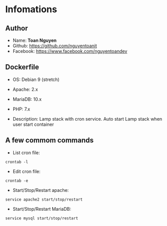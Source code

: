 # Infomations
## Author
- Name: **Toan Nguyen**
- Github: https://github.com/nguyentoanit
- Facebook: https://www.facebook.com/nguyentoandev

## Dockerfile
- OS: Debian 9 (stretch)
- Apache: 2.x
- MariaDB: 10.x
- PHP: 7.x

- Description: Lamp stack with cron service. Auto start Lamp stack when user start container

## A few commom commands
- List cron file:

```
crontab -l
```
- Edit cron file:

```
crontab -e
```
- Start/Stop/Restart apache:

```
service apache2 start/stop/restart
```
- Start/Stop/Restart MariaDB:

```
service mysql start/stop/restart
```
